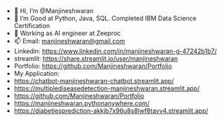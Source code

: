 - 👋 Hi, I’m @Manjineshwaran
- 👀 I’m Good at Python, Java, SQL. Completed IBM Data Science Certification 
- 🌱 Working as AI engineer at Zeeproc
- 📫 Email: manjineshwaran@gmail.com
- Linkedin: https://www.linkedin.com/in/manjineshwaran-g-47242b1b7/
- streamlit: https://share.streamlit.io/user/manjineshwaran
- Portfolio: https://github.com/Manjineshwaran/Portfolio
- My Application:
- https://chatbot-manjineshwaran-chatbot.streamlit.app/
- https://multiplediseasedetection-manjineshwaran.streamlit.app/
- https://github.com/Manjineshwaran/Portfolio
- https://manjineshwaran.pythonanywhere.com/
- https://diabetiesprediction-akkjb7x96u8s8lwf8tavv4.streamlit.app/

<!---
Manjineshwaran/Manjineshwaran is a ✨ special ✨ repository because its `README.md` (this file) appears on your GitHub profile.
You can click the Preview link to take a look at your changes.
--->

